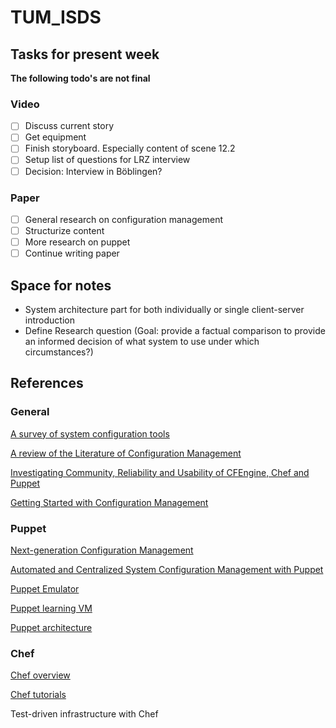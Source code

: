  # TUM_ISDS

## Tasks for present week

**The following todo's are not final**

### Video
- [ ] Discuss current story
- [ ] Get equipment
- [ ] Finish storyboard. Especially content of scene 12.2
- [ ] Setup list of questions for LRZ interview
- [ ] Decision: Interview in Böblingen?

### Paper
- [ ] General research on configuration management
- [ ] Structurize content
- [ ] More research on puppet
- [ ] Continue writing paper

## Space for notes

* System architecture part for both individually or single client-server introduction
* Define Research question (Goal: provide a factual comparison to provide an informed decision of what system to use under which circumstances?)


## References
### General
[A survey of system configuration tools](https://www.usenix.net/legacy/events/lisa10/tech/full_papers/Delaet.pdf)

[A review of the Literature of Configuration Management](https://pdfs.semanticscholar.org/cac9/7c169082b437cc5d84b453892f3203d5ebd0.pdf)

[Investigating Community, Reliability and Usability of CFEngine, Chef and Puppet](https://www.duo.uio.no/bitstream/handle/10852/9083/pandey.pdf?sequence=2&isAllowed=y)

[Getting Started with Configuration Management](https://www.usenix.org/legacy/publications/login/2011-04/openpdfs/Lueninghoener.pdf)

### Puppet

[Next-generation Configuration Management](https://www.usenix.org/system/files/login/articles/920/kanies_0.pdf)

[Automated and Centralized System Configuration Management with Puppet](https://www.theseus.fi/bitstream/handle/10024/69933/thesis_report_final.pdf)

[Puppet Emulator](https://puppet.com/products/emulator)

[Puppet learning VM](https://puppet.com/download-learning-vm)

[Puppet architecture](https://puppet.com/docs/puppet/4.9/architecture.html)

### Chef
[Chef overview](https://docs.chef.io/chef_overview.html)

[Chef tutorials](https://learn.chef.io/#/)

Test-driven infrastructure with Chef
